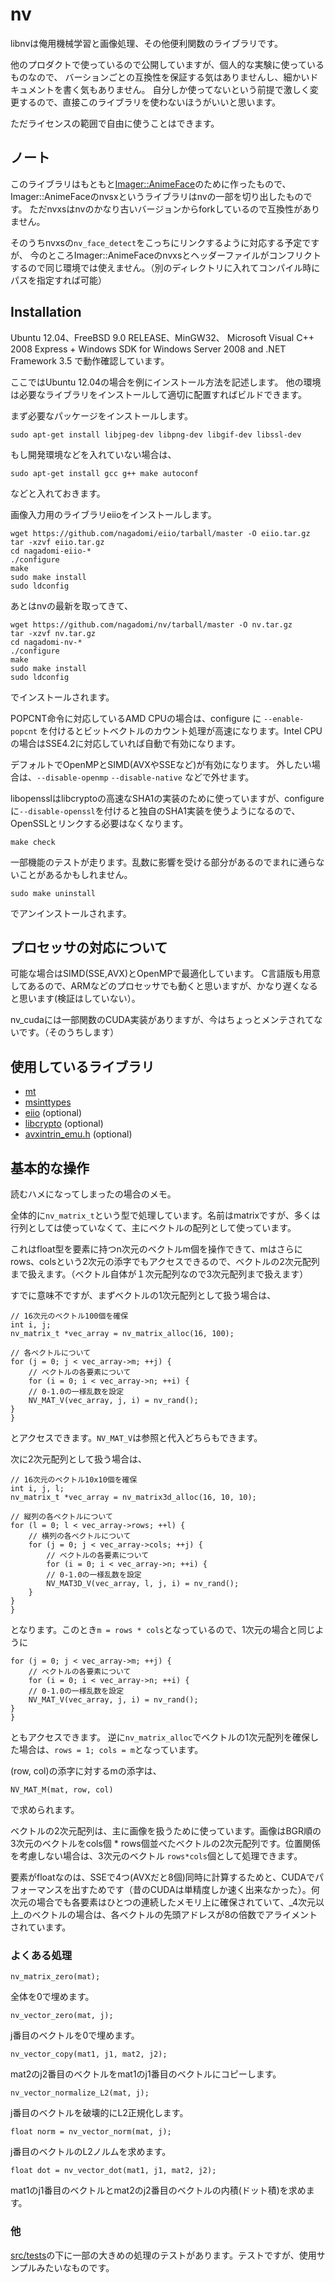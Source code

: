 # nv

libnvは俺用機械学習と画像処理、その他便利関数のライブラリです。

他のプロダクトで使っているので公開していますが、個人的な実験に使っているものなので、
バーションごとの互換性を保証する気はありませんし、細かいドキュメントを書く気もありません。
自分しか使ってないという前提で激しく変更するので、直接このライブラリを使わないほうがいいと思います。

ただライセンスの範囲で自由に使うことはできます。

## ノート

このライブラリはもともと[Imager::AnimeFace](http://anime.udp.jp/imager-animeface.html)のために作ったもので、Imager::AnimeFaceのnvsxというライブラリはnvの一部を切り出したものです。
ただnvxsはnvのかなり古いバージョンからforkしているので互換性がありません。

そのうちnvxsの`nv_face_detect`をこっちにリンクするように対応する予定ですが、
今のところImager::AnimeFaceのnvxsとヘッダーファイルがコンフリクトするので同じ環境では使えません。（別のディレクトリに入れてコンパイル時にパスを指定すれば可能）

## Installation

Ubuntu 12.04、FreeBSD 9.0 RELEASE、MinGW32、 Microsoft Visual C++ 2008 Express + Windows SDK for Windows Server 2008 and .NET Framework 3.5 で動作確認しています。

ここではUbuntu 12.04の場合を例にインストール方法を記述します。
他の環境は必要なライブラリをインストールして適切に配置すればビルドできます。

まず必要なパッケージをインストールします。

    sudo apt-get install libjpeg-dev libpng-dev libgif-dev libssl-dev

もし開発環境などを入れていない場合は、

    sudo apt-get install gcc g++ make autoconf

などと入れておきます。

画像入力用のライブラリeiioをインストールします。

    wget https://github.com/nagadomi/eiio/tarball/master -O eiio.tar.gz
    tar -xzvf eiio.tar.gz
    cd nagadomi-eiio-*
    ./configure
    make
    sudo make install
    sudo ldconfig

あとはnvの最新を取ってきて、

    wget https://github.com/nagadomi/nv/tarball/master -O nv.tar.gz
    tar -xzvf nv.tar.gz
    cd nagadomi-nv-*
    ./configure
    make
    sudo make install
    sudo ldconfig

でインストールされます。

POPCNT命令に対応しているAMD CPUの場合は、configure に `--enable-popcnt` を付けるとビットベクトルのカウント処理が高速になります。Intel CPUの場合はSSE4.2に対応していれば自動で有効になります。

デフォルトでOpenMPとSIMD(AVXやSSEなど)が有効になります。
外したい場合は、`--disable-openmp` `--disable-native` などで外せます。

libopensslはlibcryptoの高速なSHA1の実装のために使っていますが、configure に`--disable-openssl`を付けると独自のSHA1実装を使うようになるので、OpenSSLとリンクする必要はなくなります。

    make check

一部機能のテストが走ります。乱数に影響を受ける部分があるのでまれに通らないことがあるかもしれません。

    sudo make uninstall

でアンインストールされます。

## プロセッサの対応について

可能な場合はSIMD(SSE,AVX)とOpenMPで最適化しています。
C言語版も用意してあるので、ARMなどのプロセッサでも動くと思いますが、かなり遅くなると思います(検証はしていない）。

nv_cudaには一部関数のCUDA実装がありますが、今はちょっとメンテされてないです。（そのうちします）

## 使用しているライブラリ

  - [mt](http://www.math.sci.hiroshima-u.ac.jp/~m-mat/MT/mt.html)
  - [msinttypes](http://code.google.com/p/msinttypes/)
  - [eiio](https://github.com/nagadomi/eiio) (optional)
  - [libcrypto](http://www.openssl.org/) (optional)
  - [avxintrin_emu.h](http://software.intel.com/en-us/articles/avx-emulation-header-file/) (optional)

## 基本的な操作

読むハメになってしまったの場合のメモ。

全体的に`nv_matrix_t`という型で処理しています。名前はmatrixですが、多くは行列としては使っていなくて、主にベクトルの配列として使っています。

これはfloat型を要素に持つn次元のベクトルm個を操作できて、mはさらにrows、colsという2次元の添字でもアクセスできるので、ベクトルの2次元配列まで扱えます。（ベクトル自体が１次元配列なので3次元配列まで扱えます）

すでに意味不ですが、まずベクトルの1次元配列として扱う場合は、

    // 16次元のベクトル100個を確保
    int i, j;
    nv_matrix_t *vec_array = nv_matrix_alloc(16, 100);
    
    // 各ベクトルについて
    for (j = 0; j < vec_array->m; ++j) {
        // ベクトルの各要素について
        for (i = 0; i < vec_array->n; ++i) {
	    // 0-1.0の一様乱数を設定
	    NV_MAT_V(vec_array, j, i) = nv_rand(); 
	}
    }
    
とアクセスできます。`NV_MAT_V`は参照と代入どちらもできます。

次に2次元配列として扱う場合は、

    // 16次元のベクトル10x10個を確保
    int i, j, l;
    nv_matrix_t *vec_array = nv_matrix3d_alloc(16, 10, 10);
    
    // 縦列の各ベクトルについて
    for (l = 0; l < vec_array->rows; ++l) {
        // 横列の各ベクトルについて    
        for (j = 0; j < vec_array->cols; ++j) {
            // ベクトルの各要素について
            for (i = 0; i < vec_array->n; ++i) {
	        // 0-1.0の一様乱数を設定
	        NV_MAT3D_V(vec_array, l, j, i) = nv_rand(); 
	    }
	}
    }

となります。このとき`m = rows * cols`となっているので、1次元の場合と同じように

    for (j = 0; j < vec_array->m; ++j) {
        // ベクトルの各要素について
        for (i = 0; i < vec_array->n; ++i) {
	    // 0-1.0の一様乱数を設定
	    NV_MAT_V(vec_array, j, i) = nv_rand(); 
	}
    }

ともアクセスできます。
逆に`nv_matrix_alloc`でベクトルの1次元配列を確保した場合は、`rows = 1; cols = m`となっています。

(row, col)の添字に対するmの添字は、

    NV_MAT_M(mat, row, col)

で求められます。

ベクトルの2次元配列は、主に画像を扱うために使っています。画像はBGR順の3次元のベクトルをcols個 * rows個並べたベクトルの2次元配列です。位置関係を考慮しない場合は、3次元のベクトル `rows*cols`個として処理できます。

要素がfloatなのは、SSEで4つ(AVXだと8個)同時に計算するためと、CUDAでパフォーマンスを出すためです（昔のCUDAは単精度しか速く出来なかった）。何次元の場合でも各要素はひとつの連続したメモリ上に確保されていて、_4次元以上_のベクトルの場合は、各ベクトルの先頭アドレスが8の倍数でアライメントされています。

### よくある処理

    nv_matrix_zero(mat);

全体を0で埋めます。

    nv_vector_zero(mat, j);

j番目のベクトルを0で埋めます。

    nv_vector_copy(mat1, j1, mat2, j2);

mat2のj2番目のベクトルをmat1のj1番目のベクトルにコピーします。

    nv_vector_normalize_L2(mat, j);

j番目のベクトルを破壊的にL2正規化します。

    float norm = nv_vector_norm(mat, j);

j番目のベクトルのL2ノルムを求めます。

    float dot = nv_vector_dot(mat1, j1, mat2, j2);

mat1のj1番目のベクトルとmat2のj2番目のベクトルの内積(ドット積)を求めます。

### 他

[src/tests](https://github.com/nagadomi/nv/tree/master/src/tests)の下に一部の大きめの処理のテストがあります。テストですが、使用サンプルみたいなものです。
